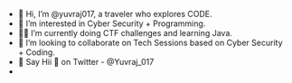- 👋 Hi, I’m @yuvraj017, a traveler who explores CODE.
- 👀 I’m interested in Cyber Security + Programming.
- 🐱‍👤 I’m currently doing CTF challenges and learning Java.
- 🤝 I’m looking to collaborate on Tech Sessions based on Cyber Security + Coding.
- 💌 Say Hii 👋 on Twitter - @Yuvraj_017
- 
